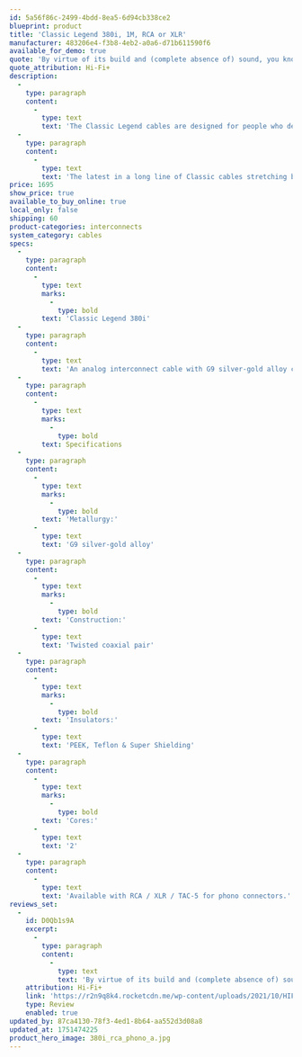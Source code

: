 ```yaml
---
id: 5a56f86c-2499-4bdd-8ea5-6d94cb338ce2
blueprint: product
title: 'Classic Legend 380i, 1M, RCA or XLR'
manufacturer: 483206e4-f3b8-4eb2-a0a6-d71b611590f6
available_for_demo: true
quote: 'By virtue of its build and (complete absence of) sound, you know you are on to a winner. And the Siltech Cables Classic Legend is certainly a winner. I’ll drink to that!'
quote_attribution: Hi-Fi+
description:
  -
    type: paragraph
    content:
      -
        type: text
        text: 'The Classic Legend cables are designed for people who demand an excellent performance-to-price ratio. This is possible thanks to the combination of Siltech’s superb G9 silver-gold alloy metallurgy, and a class-leading insulation and shielding package using top-quality materials. It is the result of four decades of research into cable design, honed by exhaustive measurements, testing, and auditioning.'
  -
    type: paragraph
    content:
      -
        type: text
        text: 'The latest in a long line of Classic cables stretching back thirty years, Classic Legend boasts vanishingly low distortion and exceptional interference rejection considering its accessible price. It’s this combination of superconductivity and relative immunity to electrical and mechanical noise that makes it sound so special.'
price: 1695
show_price: true
available_to_buy_online: true
local_only: false
shipping: 60
product-categories: interconnects
system_category: cables
specs:
  -
    type: paragraph
    content:
      -
        type: text
        marks:
          -
            type: bold
        text: 'Classic Legend 380i'
  -
    type: paragraph
    content:
      -
        type: text
        text: 'An analog interconnect cable with G9 silver-gold alloy conductors set inside DuPont Teflon, PEEK insulation and Siltech’s Super Shielding, for excellent sound.'
  -
    type: paragraph
    content:
      -
        type: text
        marks:
          -
            type: bold
        text: Specifications
  -
    type: paragraph
    content:
      -
        type: text
        marks:
          -
            type: bold
        text: 'Metallurgy:'
      -
        type: text
        text: 'G9 silver-gold alloy'
  -
    type: paragraph
    content:
      -
        type: text
        marks:
          -
            type: bold
        text: 'Construction:'
      -
        type: text
        text: 'Twisted coaxial pair'
  -
    type: paragraph
    content:
      -
        type: text
        marks:
          -
            type: bold
        text: 'Insulators:'
      -
        type: text
        text: 'PEEK, Teflon & Super Shielding'
  -
    type: paragraph
    content:
      -
        type: text
        marks:
          -
            type: bold
        text: 'Cores:'
      -
        type: text
        text: '2'
  -
    type: paragraph
    content:
      -
        type: text
        text: 'Available with RCA / XLR / TAC-5 for phono connectors.'
reviews_set:
  -
    id: D0Qb1s9A
    excerpt:
      -
        type: paragraph
        content:
          -
            type: text
            text: 'By virtue of its build and (complete absence of) sound, you know you are on to a winner. And the Siltech Cables Classic Legend is certainly a winner. I’ll drink to that!'
    attribution: Hi-Fi+
    link: 'https://r2n9q8k4.rocketcdn.me/wp-content/uploads/2021/10/HIFI200-Siltech_HR.pdf'
    type: Review
    enabled: true
updated_by: 87ca4130-78f3-4ed1-8b64-aa552d3d08a8
updated_at: 1751474225
product_hero_image: 380i_rca_phono_a.jpg
---
```


